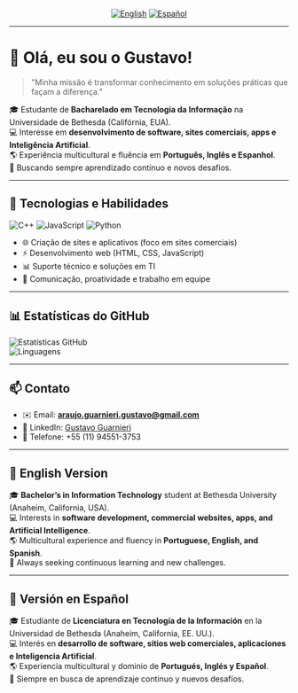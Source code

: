 <div align="center">

[![English](https://img.shields.io/badge/🌐%20English-blue?style=for-the-badge)](#english-version) 
[![Español](https://img.shields.io/badge/🌐%20Español-yellow?style=for-the-badge)](#versión-en-español)  

</div>

---

# 👋 Olá, eu sou o Gustavo!
> "Minha missão é transformar conhecimento em soluções práticas que façam a diferença."  


🎓 Estudante de **Bacharelado em Tecnologia da Informação** na Universidade de Bethesda (Califórnia, EUA).  
💻 Interesse em **desenvolvimento de software, sites comerciais, apps e Inteligência Artificial**.  
🌎 Experiência multicultural e fluência em **Português, Inglês e Espanhol**.  
🚀 Buscando sempre aprendizado contínuo e novos desafios.

---

## 🔧 Tecnologias e Habilidades
![C++](https://img.shields.io/badge/C++-00599C?style=for-the-badge&logo=cplusplus&logoColor=white)
![JavaScript](https://img.shields.io/badge/JavaScript-F7DF1E?style=for-the-badge&logo=javascript&logoColor=black)
![Python](https://img.shields.io/badge/Python-3776AB?style=for-the-badge&logo=python&logoColor=white)

- 🌐 Criação de sites e aplicativos (foco em sites comerciais)  
- ⚡ Desenvolvimento web (HTML, CSS, JavaScript)  
- 📊 Suporte técnico e soluções em TI  
- 🤝 Comunicação, proatividade e trabalho em equipe  

---

## 📊 Estatísticas do GitHub
![Estatísticas GitHub](https://github-readme-stats.vercel.app/api?username=guessinguer&show_icons=true&theme=tokyonight)  
![Linguagens](https://github-readme-stats.vercel.app/api/top-langs/?username=guessinguer&layout=compact&theme=tokyonight)  

---

## 📫 Contato
- ✉️ Email: **araujo.guarnieri.gustavo@gmail.com**  
- 💼 LinkedIn: [Gustavo Guarnieri](https://www.linkedin.com/in/gustavo-guarnieri-b19915366/)  
- 📲 Telefone: +55 (11) 94551-3753


---

## 📌 English Version
<a name="english-version"></a>

🎓 **Bachelor’s in Information Technology** student at Bethesda University (Anaheim, California, USA).  
💻 Interests in **software development, commercial websites, apps, and Artificial Intelligence**.  
🌎 Multicultural experience and fluency in **Portuguese, English, and Spanish**.  
🚀 Always seeking continuous learning and new challenges.  

---

## 📌 Versión en Español
<a name="versión-en-español"></a>

🎓 Estudiante de **Licenciatura en Tecnología de la Información** en la Universidad de Bethesda (Anaheim, California, EE. UU.).  
💻 Interés en **desarrollo de software, sitios web comerciales, aplicaciones e Inteligencia Artificial**.  
🌎 Experiencia multicultural y dominio de **Portugués, Inglés y Español**.  
🚀 Siempre en busca de aprendizaje continuo y nuevos desafíos.  
